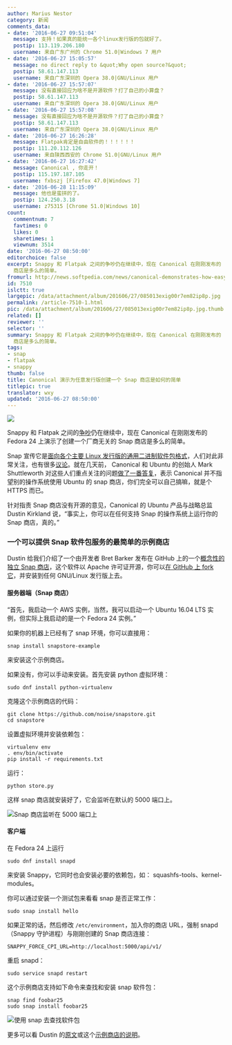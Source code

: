 ```yaml
---
author: Marius Nestor
category: 新闻
comments_data:
- date: '2016-06-27 09:51:04'
  message: 支持！如果真的能统一各个linux发行版的包就好了。
  postip: 113.119.206.180
  username: 来自广东广州的 Chrome 51.0|Windows 7 用户
- date: '2016-06-27 15:05:57'
  message: no direct reply to &quot;Why open source?&quot;
  postip: 58.61.147.113
  username: 来自广东深圳的 Opera 38.0|GNU/Linux 用户
- date: '2016-06-27 15:57:07'
  message: 没有直接回应为啥不是开源软件？打了自己的小算盘？
  postip: 58.61.147.113
  username: 来自广东深圳的 Opera 38.0|GNU/Linux 用户
- date: '2016-06-27 15:57:08'
  message: 没有直接回应为啥不是开源软件？打了自己的小算盘？
  postip: 58.61.147.113
  username: 来自广东深圳的 Opera 38.0|GNU/Linux 用户
- date: '2016-06-27 16:26:28'
  message: Flatpak肯定是自由软件的！！！！！！
  postip: 111.20.112.126
  username: 来自陕西西安的 Chrome 51.0|GNU/Linux 用户
- date: '2016-06-27 16:27:42'
  message: Canonical , 你走开！
  postip: 115.197.187.105
  username: fxbszj [Firefox 47.0|Windows 7]
- date: '2016-06-28 11:15:09'
  message: 他也是蛮拼的了。
  postip: 124.250.3.18
  username: z75315 [Chrome 51.0|Windows 10]
count:
  commentnum: 7
  favtimes: 0
  likes: 0
  sharetimes: 1
  viewnum: 3514
date: '2016-06-27 08:50:00'
editorchoice: false
excerpt: Snappy 和 Flatpak 之间的争吵仍在继续中，现在 Canonical 在刚刚发布的 Fedora 24 上演示了创建一个厂商无关的 Snap
  商店是多么的简单。
fromurl: http://news.softpedia.com/news/canonical-demonstrates-how-easy-is-to-create-a-vendor-independent-snap-store-505664.shtml
id: 7510
islctt: true
largepic: /data/attachment/album/201606/27/085013exig00r7em82ip8p.jpg
permalink: /article-7510-1.html
pic: /data/attachment/album/201606/27/085013exig00r7em82ip8p.jpg.thumb.jpg
related: []
reviewer: ''
selector: ''
summary: Snappy 和 Flatpak 之间的争吵仍在继续中，现在 Canonical 在刚刚发布的 Fedora 24 上演示了创建一个厂商无关的 Snap
  商店是多么的简单。
tags:
- snap
- flatpak
- snappy
thumb: false
title: Canonical 演示为任意发行版创建一个 Snap 商店是如何的简单
titlepic: true
translator: wxy
updated: '2016-06-27 08:50:00'
---
```


![](/data/attachment/album/201606/27/085013exig00r7em82ip8p.jpg)


Snappy 和 Flatpak 之间的[争吵](/article-7484-1.html)仍在继续中，现在 Canonical 在刚刚发布的 Fedora 24 上演示了创建一个厂商无关的 Snap 商店是多么的简单。


Snap 宣传它是[面向各个主要 Linux 发行版的通用二进制软件包格式](/article-7464-1.html)，人们对此非常关注，也有很多[议论](/article-7484-1.html)。就在几天前， Canonical 和 Ubuntu 的创始人 Mark Shuttleworth 对这些人们重点关注的问题[做了一番答复](/article-7506-1.html)，表示 Canonical 并不指望别的操作系统使用 Ubuntu 的 snap 商店，你们完全可以自己搞嘛，就是个 HTTPS 而已。


针对指责 Snap 商店没有开源的意见，Canonical 的 Ubuntu 产品与战略总监 Dustin Kirkland 说，“事实上，你可以在任何支持 Snap 的操作系统上运行你的 Snap 商店，真的。”


### 一个可以提供 Snap 软件包服务的最简单的示例商店


Dustin 给我们介绍了一个由开发者 Bret Barker 发布在 GitHub 上的一个[概念性的独立 Snap 商店](https://github.com/noise/snapstore)，这个软件以 Apache 许可证开源，你可以[在 GitHub 上 fork 它](https://github.com/noise/snapstore)，并安装到任何 GNU/Linux 发行版上去。


#### 服务器端（Snap 商店）


“首先，我启动一个 AWS 实例，当然，我可以启动一个 Ubuntu 16.04 LTS 实例，但实际上我启动的是一个 Fedora 24 实例。”


如果你的机器上已经有了 snap 环境，你可以直接用：



```
snap install snapstore-example
```

来安装这个示例商店。


如果没有，你可以手动来安装。首先安装 python 虚拟环境：



```
sudo dnf install python-virtualenv
```

克隆这个示例商店的代码：



```
git clone https://github.com/noise/snapstore.git
cd snapstore

```

设置虚拟环境并安装依赖包：



```
virtualenv env
. env/bin/activate
pip install -r requirements.txt

```

运行：



```
python store.py
```

这样 snap 商店就安装好了，它会监听在默认的 5000 端口上。


![Snap 商店监听在 5000 端口上](/data/attachment/album/201606/27/085028qf16evklgp9k66ae.jpg)


#### 客户端


在 Fedora 24 上运行 



```
sudo dnf install snapd 
```

来安装 Snappy，它同时也会安装必要的依赖包，如： squashfs-tools、kernel-modules。


你可以通过安装一个测试包来看看 snap 是否正常工作：



```
sudo snap install hello
```

如果正常的话，然后修改 `/etc/environment`，加入你的商店 URL，强制 snapd （Snappy 守护进程）与刚刚创建的 Snap 商店连接：



```
SNAPPY_FORCE_CPI_URL=http://localhost:5000/api/v1/

```

重启 snapd：



```
sudo service snapd restart
```

这个示例商店支持如下命令来查找和安装 snap 软件包：



```
snap find foobar25
sudo snap install foobar25
```

![使用 snap 去查找软件包](/data/attachment/album/201606/27/085029t63lb02wm0qh3lwm.jpg)


更多可以看 Dustin 的[原文](http://blog.dustinkirkland.com/2016/06/howto-host-your-own-snap-store.html)或这个[示例商店的说明](https://github.com/noise/snapstore)。